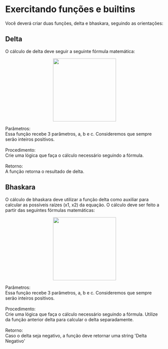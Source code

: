 # Exercitando funções e builtins 

Você deverá criar duas funções, delta e bhaskara, seguindo as orientações:

## Delta
O cálculo de delta deve seguir a seguinte fórmula matemática:
 <div align="center"> 
 <img src="https://i.imgur.com/76ABVgO.png" width="200" />
 </div>


Parâmetros: <br />
Essa função recebe 3 parâmetros, a, b e c. Consideremos que sempre serão inteiros positivos.<br />
<br />
Procedimento:<br />
Crie uma lógica que faça o cálculo necessário seguindo a fórmula.<br />
<br />
Retorno:<br />
A função retorna o resultado de delta.
<br />

## Bhaskara
O cálculo de bhaskara deve utilizar a função delta como auxiliar para calcular as possíveis raízes (x1, x2) da equação. O cálculo deve ser feito a partir das seguintes fórmulas matemáticas:
 <div align="center"> 
 <img src="https://i.imgur.com/K94FAiP.png" width="200" />
 </div>

Parâmetros:<br />
Essa função recebe 3 parâmetros, a, b e c. Consideremos que sempre serão inteiros positivos.<br />
<br />
Procedimento:<br />
Crie uma lógica que faça o cálculo necessário seguindo a fórmula. Utilize da função anterior delta para calcular o delta separadamente.<br />
<br />
Retorno:<br />
Caso o delta seja negativo, a função deve retornar uma string 'Delta Negativo'